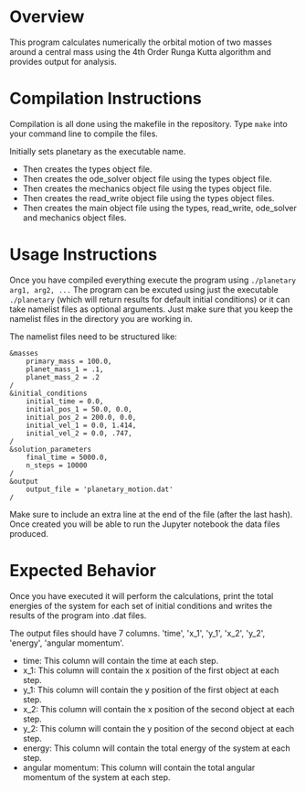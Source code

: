 # Overview
This program calculates numerically the orbital motion of two masses around a central mass using the 4th Order Runga Kutta algorithm and 
provides output for analysis.


# Compilation Instructions
Compilation is all done using the makefile in the repository. Type `make` into your command line to compile the files.

Initially sets planetary as the executable name.
- Then creates the types object file.
- Then creates the ode_solver object file using the types object file.
- Then creates the mechanics object file using the types object file.
- Then creates the read_write object file using the types object files.
- Then creates the main object file using the types, read_write, ode_solver and mechanics object files.


# Usage Instructions 
Once you have compiled everything execute the program using ```./planetary arg1, arg2, ...```
The program can be excuted using just the executable ```./planetary``` (which will return results for default initial conditions) or it can take 
namelist files as optional arguments. Just make sure that you keep the namelist files in the directory you are working in.

The namelist files need to be structured like:

```
&masses
	primary_mass = 100.0, 
	planet_mass_1 = .1, 
	planet_mass_2 = .2
/
&initial_conditions
	initial_time = 0.0,
	initial_pos_1 = 50.0, 0.0, 
	initial_pos_2 = 200.0, 0.0,
	initial_vel_1 = 0.0, 1.414, 
	initial_vel_2 = 0.0, .747,
/
&solution_parameters
	final_time = 5000.0,
	n_steps = 10000
/
&output
	output_file = 'planetary_motion.dat'
/

```

Make sure to include an extra line at the end of the file (after the last hash).
Once created you will be able to run the Jupyter notebook the data files produced. 


# Expected Behavior
Once you have executed it will perform the calculations, print the total energies of the system for each set of initial conditions and writes the results 
of the program into .dat files.

The output files should have 7 columns. 'time', 'x_1', 'y_1', 'x_2', 'y_2', 'energy', 'angular momentum'.

- time: This column will contain the time at each step.
- x_1: This column will contain the x position of the first object at each step.
- y_1: This column will contain the y position of the first object at each step.
- x_2: This column will contain the x position of the second object at each step.
- y_2: This column will contain the y position of the second object at each step.
- energy: This column will contain the total energy of the system at each step.
- angular momentum: This column will contain the total angular momentum of the system at each step.
